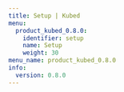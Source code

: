 ```yaml
---
title: Setup | Kubed
menu:
  product_kubed_0.8.0:
    identifier: setup
    name: Setup
    weight: 30
menu_name: product_kubed_0.8.0
info:
  version: 0.8.0
---
```


